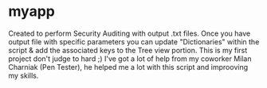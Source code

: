 # myapp
Created to perform Security Auditing with output .txt files.
Once you have output file with specific parameters you can update "Dictionaries" within the script & add the associated keys to the Tree view portion.
This is my first project don't judge to hard ;)
I've got a lot of help from my coworker Milan Charniak (Pen Tester), he helped me a lot with this script and improoving my skills.
